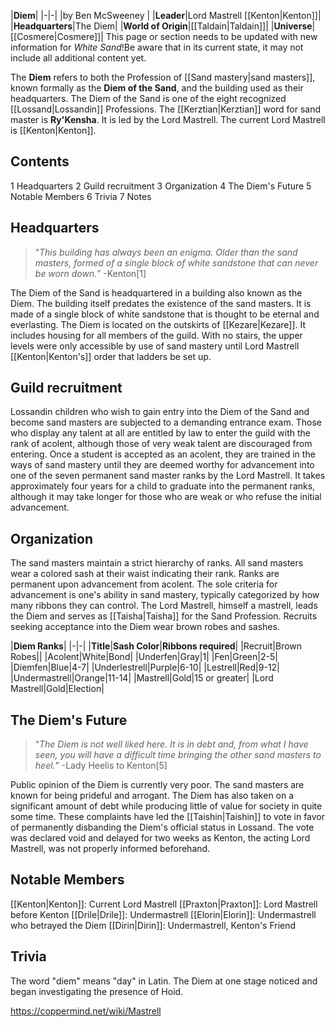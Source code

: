|**Diem**|
|-|-|
|by  Ben McSweeney |
|**Leader**|Lord Mastrell [[Kenton\|Kenton]]|
|**Headquarters**|The Diem|
|**World of Origin**|[[Taldain\|Taldain]]|
|**Universe**|[[Cosmere\|Cosmere]]|
This page or section needs to be updated with new information for *White Sand*!Be aware that in its current state, it may not include all additional content yet.

The **Diem** refers to both the Profession of [[Sand mastery\|sand masters]], known formally as the **Diem of the Sand**, and the building used as their headquarters. The Diem of the Sand is one of the eight recognized [[Lossand\|Lossandin]] Professions. The [[Kerztian\|Kerztian]] word for sand master is **Ry'Kensha**. It is led by the Lord Mastrell. The current Lord Mastrell is [[Kenton\|Kenton]].

## Contents

1 Headquarters
2 Guild recruitment
3 Organization
4 The Diem's Future
5 Notable Members
6 Trivia
7 Notes


## Headquarters
>“*This building has always been an enigma. Older than the sand masters, formed of a single block of white sandstone that can never be worn down.*”
\-Kenton[1]


The Diem of the Sand is headquartered in a building also known as the Diem. The building itself predates the existence of the sand masters. It is made of a single block of white sandstone that is thought to be eternal and everlasting.
The Diem is located on the outskirts of [[Kezare\|Kezare]]. It includes housing for all members of the guild. With no stairs, the upper levels were only accessible by use of sand mastery until Lord Mastrell [[Kenton\|Kenton's]] order that ladders be set up.

## Guild recruitment
Lossandin children who wish to gain entry into the Diem of the Sand and become sand masters are subjected to a demanding entrance exam. Those who display any talent at all are entitled by law to enter the guild with the rank of acolent, although those of very weak talent are discouraged from entering. Once a student is accepted as an acolent, they are trained in the ways of sand mastery until they are deemed worthy for advancement into one of the seven permanent sand master ranks by the Lord Mastrell. It takes approximately four years for a child to graduate into the permanent ranks, although it may take longer for those who are weak or who refuse the initial advancement.

## Organization
The sand masters maintain a strict hierarchy of ranks. All sand masters wear a colored sash at their waist indicating their rank. Ranks are permanent upon advancement from acolent. The sole criteria for advancement is one's ability in sand mastery, typically categorized by how many ribbons they can control. The Lord Mastrell, himself a mastrell, leads the Diem and serves as [[Taisha\|Taisha]] for the Sand Profession. Recruits seeking acceptance into the Diem wear brown robes and sashes.

|**Diem Ranks**|
|-|-|
|**Title**|**Sash Color**|**Ribbons required**|
|Recruit|Brown Robes||
|Acolent|White|Bond|
|Underfen|Gray|1|
|Fen|Green|2-5|
|Diemfen|Blue|4-7|
|Underlestrell|Purple|6-10|
|Lestrell|Red|9-12|
|Undermastrell|Orange|11-14|
|Mastrell|Gold|15 or greater|
|Lord Mastrell|Gold|Election|

## The Diem's Future
>“*The Diem is not well liked here. It is in debt and, from what I have seen, you will have a difficult time bringing the other sand masters to heel.*”
\-Lady Heelis to Kenton[5]


Public opinion of the Diem is currently very poor. The sand masters are known for being prideful and arrogant. The Diem has also taken on a significant amount of debt while producing little of value for society in quite some time. These complaints have led the [[Taishin\|Taishin]] to vote in favor of permanently disbanding the Diem's official status in Lossand. The vote was declared void and delayed for two weeks as Kenton, the acting Lord Mastrell, was not properly informed beforehand.

## Notable Members

[[Kenton\|Kenton]]: Current Lord Mastrell
[[Praxton\|Praxton]]: Lord Mastrell before Kenton
[[Drile\|Drile]]: Undermastrell
[[Elorin\|Elorin]]: Undermastrell who betrayed the Diem
[[Dirin\|Dirin]]: Undermastrell, Kenton's Friend

## Trivia
The word "diem" means "day" in Latin.
The Diem at one stage noticed and began investigating the presence of Hoid.


https://coppermind.net/wiki/Mastrell